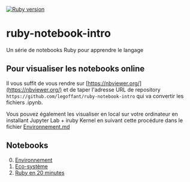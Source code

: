 [![Ruby version][ruby_badge]][ruby_release_notes]


# ruby-notebook-intro
Un série de notebooks Ruby pour apprendre le langage

## Pour visualiser les notebooks online

Il vous suffit de vous rendre sur [https://nbviewer.org/](https://nbviewer.org/) et de taper l'adresse URL de repository `https://github.com/legoffant/ruby-notebook-intro` qui va convertir les fichiers .ipynb.

Vous pouvez également les visualiser en local sur votre ordinateur en installant Jupyter Lab + iruby Kernel en suivant cette procédure dans le fichier [Environnement.md](https://github.com/legoffant/ruby-notebook-intro/blob/main/environnement.md)

## Notebooks

0. [Environnement](https://github.com/legoffant/ruby-notebook-intro/blob/main/environnement.md)
1. [Eco-système](https://github.com/legoffant/ruby-notebook-intro/blob/main/ecosysteme.md)
2. [Ruby en 20 minutes](https://github.com/legoffant/ruby-notebook-intro/blob/main/ruby-20minutes.ipynb)

[ruby_release_notes]: https://www.ruby-lang.org/en/news/2020/12/25/ruby-3-0-0-released/
[ruby_badge]: https://img.shields.io/badge/Ruby-3.0-CC342D?logo=ruby&logoColor=CC342D

